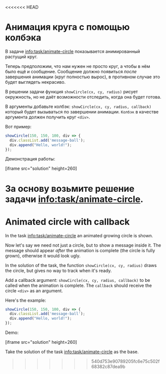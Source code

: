 <<<<<<< HEAD

# Анимация круга с помощью колбэка

В задаче <info:task/animate-circle> показывается анимированный растущий круг.

Теперь предположим, что нам нужен не просто круг, а чтобы в нём было ещё и сообщение. Сообщение должно появиться *после* завершения анимации (круг полностью вырос), в противном случае это будет выглядеть некрасиво.

В решении задачи функция `showCircle(cx, cy, radius)` рисует окружность, но не даёт возможности отследить, когда она будет готова.

В аргументы добавьте колбэк: `showCircle(cx, cy, radius, callback)` который будет вызываться по завершении анимации. `Колбэк` в качестве аргумента должен получить круг `<div>`.

Вот пример:

```js
showCircle(150, 150, 100, div => {
  div.classList.add('message-ball');
  div.append("Hello, world!");
});
```

Демонстрация работы:

[iframe src="solution" height=260]

За основу возьмите решение задачи <info:task/animate-circle>.
=======

# Animated circle with callback

In the task <info:task/animate-circle> an animated growing circle is shown.

Now let's say we need not just a circle, but to show a message inside it. The message should appear *after* the animation is complete (the circle is fully grown), otherwise it would look ugly.

In the solution of the task, the function `showCircle(cx, cy, radius)` draws the circle, but gives no way to track when it's ready.

Add a callback argument: `showCircle(cx, cy, radius, callback)` to be called when the animation is complete. The `callback` should receive the circle `<div>` as an argument.

Here's the example:

```js
showCircle(150, 150, 100, div => {
  div.classList.add('message-ball');
  div.append("Hello, world!");
});
```

Demo:

[iframe src="solution" height=260]

Take the solution of the task <info:task/animate-circle> as the base.
>>>>>>> 540d753e90789205fc6e75c502f68382c87dea9b
